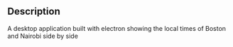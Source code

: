 ## Description

A desktop application built with electron showing the local times of Boston and Nairobi side by side
